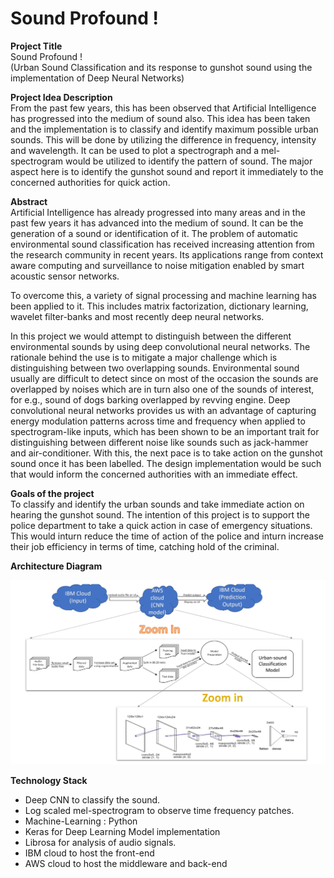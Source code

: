 # Sound Profound !

**Project Title**  
Sound Profound !  
(Urban Sound Classification and its response to gunshot sound using the implementation of Deep Neural Networks)

**Project Idea Description**  
From the past few years, this has been observed that Artificial Intelligence has progressed into the medium of sound also. This idea has been taken and the implementation is to classify and identify maximum possible urban sounds. This will be done by utilizing the difference in frequency, intensity and wavelength. It can be used to plot a spectrograph and a mel-spectrogram would be utilized to identify the pattern of sound. The major aspect here is to identify the gunshot sound and report it immediately to the concerned authorities for quick action.

**Abstract**  
Artificial Intelligence has already progressed into many areas and in the past few years it has advanced into the medium of sound. It can be the generation of a sound or identification of it. The problem of automatic environmental sound classification has received increasing attention from the research community in recent years. Its applications range from context aware computing and surveillance to noise mitigation enabled by smart acoustic sensor networks.

To overcome this, a variety of signal processing and machine learning has been applied to it. This includes matrix factorization, dictionary learning, wavelet filter-banks and most recently deep neural networks.

In this project we would attempt to distinguish between the different environmental sounds by using deep convolutional neural networks. The rationale behind the use is to mitigate a major challenge which is distinguishing between two overlapping sounds. Environmental sound usually are difficult to detect since on most of the occasion the sounds are overlapped by noises which are in turn also one of the sounds of interest, for e.g., sound of dogs barking overlapped by revving engine. Deep convolutional neural networks provides us with an advantage of capturing energy modulation patterns across time and frequency when applied to spectrogram-like inputs, which has been shown to be an important trait for distinguishing between different noise like sounds such as jack-hammer and air-conditioner. With this, the next pace is to take action on the gunshot sound once it has been labelled. The design implementation would be such that would inform the concerned authorities with an immediate effect.


**Goals of the project**  
To classify and identify the urban sounds and take immediate action on hearing the gunshot sound. The intention of this project is to support the police department to take a quick action in case of emergency situations. This would inturn reduce the time of action of the police and inturn increase their job efficiency in terms of time, catching hold of the criminal.


**Architecture Diagram**

![](FrontEnd/Architecture.jpg)


**Technology Stack**
* 	Deep CNN to classify the sound.
* 	Log scaled mel-spectrogram to observe time frequency patches.
* 	Machine-Learning : Python 
* 	Keras for Deep Learning Model implementation
* 	Librosa for analysis of audio signals.
*   IBM cloud to host the front-end
*   AWS cloud to host the middleware and back-end
